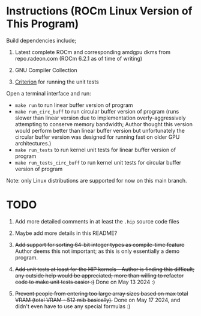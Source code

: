 
# Instructions (ROCm Linux Version of This Program)

Build dependencies include;

1. Latest complete ROCm and corresponding amdgpu dkms from repo.radeon.com (ROCm 6.2.1 as of time of writing)

2. GNU Compiler Collection

3. [Criterion](https://github.com/Snaipe/Criterion) for running the unit tests

Open a terminal interface and run:

- `make run` to run linear buffer version of program
- `make run_circ_buff` to run circular buffer version of program (runs slower than linear version
       due to implementation overly-aggressively attempting to conserve memory bandwidth; Author
       thought this version would perform better than linear buffer version but unfortunately
       the circular buffer version was designed for running fast on older GPU architectures.)
- `make run_tests` to run kernel unit tests for linear buffer version of program
- `make run_tests_circ_buff` to run kernel unit tests for circular buffer version of program

Note: only Linux distributions are supported for now on this main branch.

# TODO

1. Add more detailed comments in at least the `.hip` source code files

2. Maybe add more details in this README?

3. <s>Add support for sorting 64-bit integer types as compile-time feature</s> Author deems
      this not important; as this is only essentially a demo program.

4. <s>Add unit tests at least for the HIP kernels - Author is finding this difficult;
      any outside help would be appreciated; more than willing to refactor code to
      make unit tests easier :)</s> Done on May 13 2024 :)

5. <s>Prevent people from entering too large array sizes based on max total VRAM (total VRAM - 512 mib basically).</s>
      Done on May 17 2024, and didn't even have to use any special formulas :)

